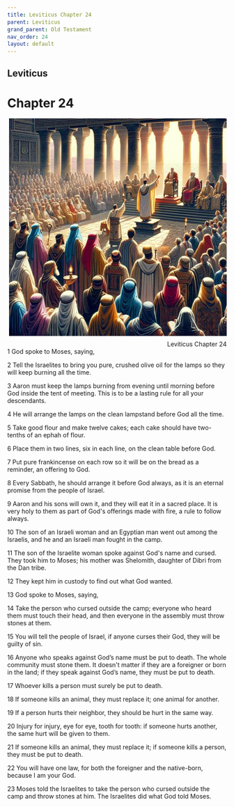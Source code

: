 ```yaml
---
title: Leviticus Chapter 24
parent: Leviticus
grand_parent: Old Testament
nav_order: 24
layout: default
---
```


## Leviticus

# Chapter 24

<div style="clear: both; text-align: right;">
    <img src="/assets/Image/Leviticus/500/24.jpg" alt="Leviticus Chapter 24" class="chapter-image" style="max-width: 100%; height: auto; float: right; margin: 0 0 10px 10px; padding-left: 10%;">
    <figcaption style="font-size: 14px;">Leviticus Chapter 24</figcaption>
</div>
1 God spoke to Moses, saying,

2 Tell the Israelites to bring you pure, crushed olive oil for the lamps so they will keep burning all the time.

3 Aaron must keep the lamps burning from evening until morning before God inside the tent of meeting. This is to be a lasting rule for all your descendants.

4 He will arrange the lamps on the clean lampstand before God all the time.

5 Take good flour and make twelve cakes; each cake should have two-tenths of an ephah of flour.

6 Place them in two lines, six in each line, on the clean table before God.

7 Put pure frankincense on each row so it will be on the bread as a reminder, an offering to God.

8 Every Sabbath, he should arrange it before God always, as it is an eternal promise from the people of Israel.

9 Aaron and his sons will own it, and they will eat it in a sacred place. It is very holy to them as part of God's offerings made with fire, a rule to follow always.

10 The son of an Israeli woman and an Egyptian man went out among the Israelis, and he and an Israeli man fought in the camp.

11 The son of the Israelite woman spoke against God's name and cursed. They took him to Moses; his mother was Shelomith, daughter of Dibri from the Dan tribe.

12 They kept him in custody to find out what God wanted.

13 God spoke to Moses, saying,

14 Take the person who cursed outside the camp; everyone who heard them must touch their head, and then everyone in the assembly must throw stones at them.

15 You will tell the people of Israel, if anyone curses their God, they will be guilty of sin.

16 Anyone who speaks against God’s name must be put to death. The whole community must stone them. It doesn't matter if they are a foreigner or born in the land; if they speak against God’s name, they must be put to death.

17 Whoever kills a person must surely be put to death.

18 If someone kills an animal, they must replace it; one animal for another.

19 If a person hurts their neighbor, they should be hurt in the same way.

20 Injury for injury, eye for eye, tooth for tooth: if someone hurts another, the same hurt will be given to them.

21 If someone kills an animal, they must replace it; if someone kills a person, they must be put to death.

22 You will have one law, for both the foreigner and the native-born, because I am your God.

23 Moses told the Israelites to take the person who cursed outside the camp and throw stones at him. The Israelites did what God told Moses.


